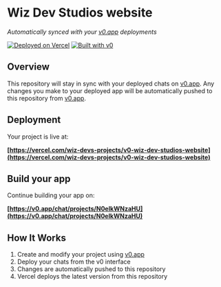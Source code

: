 # Wiz Dev Studios website

*Automatically synced with your [v0.app](https://v0.app) deployments*

[![Deployed on Vercel](https://img.shields.io/badge/Deployed%20on-Vercel-black?style=for-the-badge&logo=vercel)](https://vercel.com/wiz-devs-projects/v0-wiz-dev-studios-website)
[![Built with v0](https://img.shields.io/badge/Built%20with-v0.app-black?style=for-the-badge)](https://v0.app/chat/projects/N0eIkWNzaHU)

## Overview

This repository will stay in sync with your deployed chats on [v0.app](https://v0.app).
Any changes you make to your deployed app will be automatically pushed to this repository from [v0.app](https://v0.app).

## Deployment

Your project is live at:

**[https://vercel.com/wiz-devs-projects/v0-wiz-dev-studios-website](https://vercel.com/wiz-devs-projects/v0-wiz-dev-studios-website)**

## Build your app

Continue building your app on:

**[https://v0.app/chat/projects/N0eIkWNzaHU](https://v0.app/chat/projects/N0eIkWNzaHU)**

## How It Works

1. Create and modify your project using [v0.app](https://v0.app)
2. Deploy your chats from the v0 interface
3. Changes are automatically pushed to this repository
4. Vercel deploys the latest version from this repository
